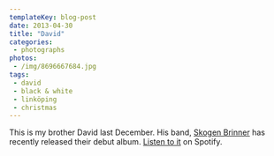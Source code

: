 ```yaml
---
templateKey: blog-post
date: 2013-04-30
title: "David"
categories:
 - photographs
photos:
 - /img/8696667684.jpg
tags:
 - david
 - black & white
 - linköping
 - christmas
---
```


This is my brother David last December. His band, [Skogen Brinner](http://skogenbrinner.com) has recently released their debut album. [Listen to it](http://open.spotify.com/album/5OFeO6v7W2Z9IkiRSMBaMF) on Spotify.
